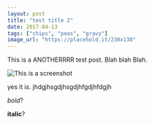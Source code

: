 ```yaml
---
layout: post
title: "test title 2"
date: 2017-04-13
tags: ["chips", "peas", "gravy"]
image_url: "https://placehold.it/230x130"
---
```



This is a ANOTHERRRR test post. Blah blah Blah.

![This is a screenshot](https://placehold.it/400x400)

yes it is.   jhdgjhsgdjhsgdjhfgdjhfdgjh

*bold*?

**italic**?